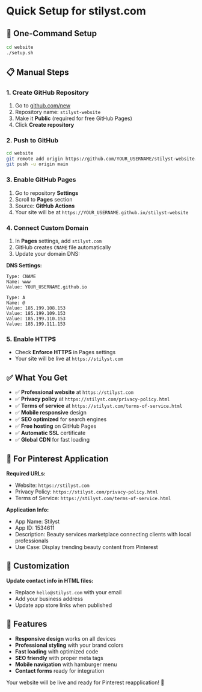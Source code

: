 # Quick Setup for stilyst.com

## 🚀 **One-Command Setup**

```bash
cd website
./setup.sh
```

## 📋 **Manual Steps**

### **1. Create GitHub Repository**
1. Go to [github.com/new](https://github.com/new)
2. Repository name: `stilyst-website`
3. Make it **Public** (required for free GitHub Pages)
4. Click **Create repository**

### **2. Push to GitHub**
```bash
cd website
git remote add origin https://github.com/YOUR_USERNAME/stilyst-website.git
git push -u origin main
```

### **3. Enable GitHub Pages**
1. Go to repository **Settings**
2. Scroll to **Pages** section
3. Source: **GitHub Actions**
4. Your site will be at `https://YOUR_USERNAME.github.io/stilyst-website`

### **4. Connect Custom Domain**
1. In **Pages** settings, add `stilyst.com`
2. GitHub creates `CNAME` file automatically
3. Update your domain DNS:

**DNS Settings:**
```
Type: CNAME
Name: www
Value: YOUR_USERNAME.github.io

Type: A
Name: @
Value: 185.199.108.153
Value: 185.199.109.153
Value: 185.199.110.153
Value: 185.199.111.153
```

### **5. Enable HTTPS**
- Check **Enforce HTTPS** in Pages settings
- Your site will be live at `https://stilyst.com`

## ✅ **What You Get**

- ✅ **Professional website** at `https://stilyst.com`
- ✅ **Privacy policy** at `https://stilyst.com/privacy-policy.html`
- ✅ **Terms of service** at `https://stilyst.com/terms-of-service.html`
- ✅ **Mobile responsive** design
- ✅ **SEO optimized** for search engines
- ✅ **Free hosting** on GitHub Pages
- ✅ **Automatic SSL** certificate
- ✅ **Global CDN** for fast loading

## 🎯 **For Pinterest Application**

**Required URLs:**
- Website: `https://stilyst.com`
- Privacy Policy: `https://stilyst.com/privacy-policy.html`
- Terms of Service: `https://stilyst.com/terms-of-service.html`

**Application Info:**
- App Name: Stilyst
- App ID: 1534611
- Description: Beauty services marketplace connecting clients with local professionals
- Use Case: Display trending beauty content from Pinterest

## 🔧 **Customization**

**Update contact info in HTML files:**
- Replace `hello@stilyst.com` with your email
- Add your business address
- Update app store links when published

## 📱 **Features**

- **Responsive design** works on all devices
- **Professional styling** with your brand colors
- **Fast loading** with optimized code
- **SEO friendly** with proper meta tags
- **Mobile navigation** with hamburger menu
- **Contact forms** ready for integration

Your website will be live and ready for Pinterest reapplication! 🎉
